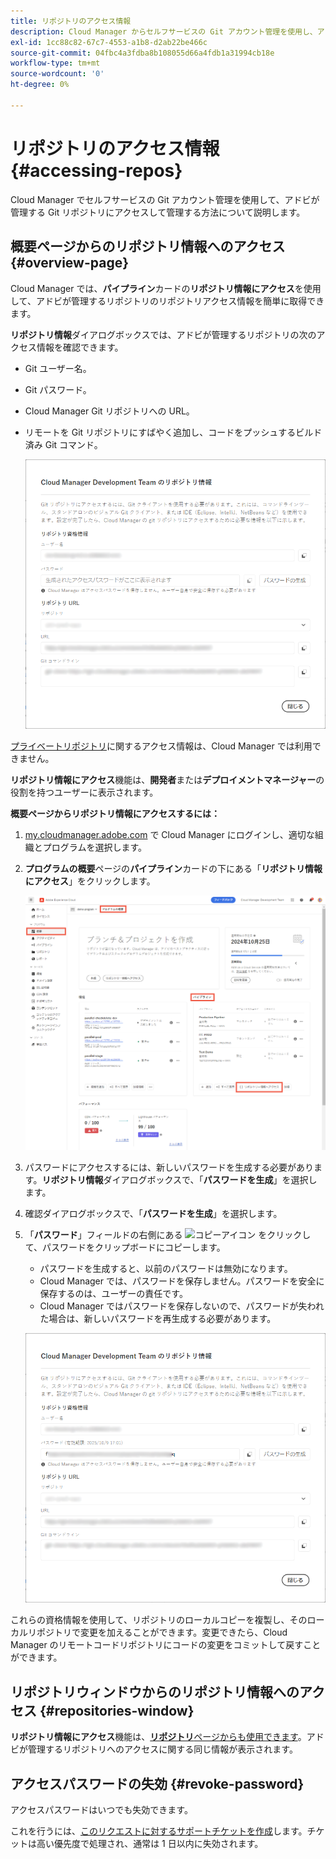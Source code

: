 ```yaml
---
title: リポジトリのアクセス情報
description: Cloud Manager からセルフサービスの Git アカウント管理を使用し、アドビが管理する Git リポジトリにアクセスして管理する方法について説明します。
exl-id: 1cc88c82-67c7-4553-a1b8-d2ab22be466c
source-git-commit: 04fbc4a3fdba8b108055d66a4fdb1a31994cb18e
workflow-type: tm+mt
source-wordcount: '0'
ht-degree: 0%

---
```


# リポジトリのアクセス情報 {#accessing-repos}

Cloud Manager でセルフサービスの Git アカウント管理を使用して、アドビが管理する Git リポジトリにアクセスして管理する方法について説明します。

## 概要ページからのリポジトリ情報へのアクセス {#overview-page}

Cloud Manager では、**パイプライン**&#x200B;カードの&#x200B;**リポジトリ情報にアクセス**&#x200B;を使用して、アドビが管理するリポジトリのリポジトリアクセス情報を簡単に取得できます。

**リポジトリ情報**&#x200B;ダイアログボックスでは、アドビが管理するリポジトリの次のアクセス情報を確認できます。

* Git ユーザー名。
* Git パスワード。
* Cloud Manager Git リポジトリへの URL。
* リモートを Git リポジトリにすばやく追加し、コードをプッシュするビルド済み Git コマンド。

  ![リポジトリ情報ウィンドウ](assets/repository-info.png)

[プライベートリポジトリ](/help/managing-code/private-repositories.md)に関するアクセス情報は、Cloud Manager では利用できません。

**リポジトリ情報にアクセス**&#x200B;機能は、**開発者**&#x200B;または&#x200B;**デプロイメントマネージャー**&#x200B;の役割を持つユーザーに表示されます。

**概要ページからリポジトリ情報にアクセスするには：**

1. [my.cloudmanager.adobe.com](https://my.cloudmanager.adobe.com/) で Cloud Manager にログインし、適切な組織とプログラムを選択します。

1. **プログラムの概要**&#x200B;ページの&#x200B;**パイプライン**&#x200B;カードの下にある「**リポジトリ情報にアクセス**」をクリックします。

   ![パイプラインカードの「リポジトリ情報にアクセス」](/help/managing-code/assets/pipelines-card2.png)

1. パスワードにアクセスするには、新しいパスワードを生成する必要があります。**リポジトリ情報**&#x200B;ダイアログボックスで、「**パスワードを生成**」を選択します。

1. 確認ダイアログボックスで、「**パスワードを生成**」を選択します。

1. 「**パスワード**」フィールドの右側にある ![コピーアイコン](https://spectrum.adobe.com/static/icons/workflow_18/Smock_Copy_18_N.svg) をクリックして、パスワードをクリップボードにコピーします。

   * パスワードを生成すると、以前のパスワードは無効になります。
   * Cloud Manager では、パスワードを保存しません。パスワードを安全に保存するのは、ユーザーの責任です。
   * Cloud Manager ではパスワードを保存しないので、パスワードが失われた場合は、新しいパスワードを再生成する必要があります。

   ![リポジトリ情報ダイアログボックスのパスワードのコピー](/help/managing-code/assets/repository-copy-password.png)

これらの資格情報を使用して、リポジトリのローカルコピーを複製し、そのローカルリポジトリで変更を加えることができます。変更できたら、Cloud Manager のリモートコードリポジトリにコードの変更をコミットして戻すことができます。

## リポジトリウィンドウからのリポジトリ情報へのアクセス {#repositories-window}

**リポジトリ情報にアクセス**&#x200B;機能は、[**リポジトリ**&#x200B;ページからも使用できます](/help/managing-code/managing-repositories.md)。アドビが管理するリポジトリへのアクセスに関する同じ情報が表示されます。

## アクセスパスワードの失効 {#revoke-password}

アクセスパスワードはいつでも失効できます。

これを行うには、[このリクエストに対するサポートチケットを作成](https://experienceleague.adobe.com/ja?support-solution=Experience+Manager&amp;support-tab=home#support)します。チケットは高い優先度で処理され、通常は 1 日以内に失効されます。
